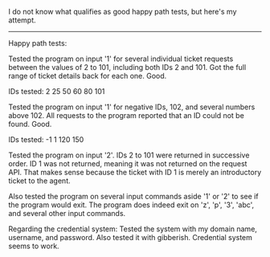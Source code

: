 I do not know what qualifies as good happy path tests, but here's my attempt.

----------------------------------------------------------------------------------

Happy path tests:

Tested the program on input '1' for several individual ticket requests between the values of 
2 to 101, including both IDs 2 and 101. Got the full range of ticket details back
for each one. Good. 

IDs tested: 
2
25
50
60 
80 
101

Tested the program on input '1' for negative IDs, 102, and several numbers above 102. All requests to the program
reported that an ID could not be found. Good.
 
IDs tested:
-1 
1
120 
150

Tested the program on input '2'. IDs 2 to 101 were returned in successive order. ID 1 was not returned, 
meaning it was not returned on the request API. That makes sense because the ticket with ID 1 is merely an introductory 
ticket to the agent. 


Also tested the program on several input commands aside '1' or '2' to see if the program would exit.
The program does indeed exit on 'z', 'p', '3', 'abc', and several other input commands. 

Regarding the credential system: 
Tested the system with my domain name, username, and password. Also tested it with gibberish. Credential system seems to work. 
